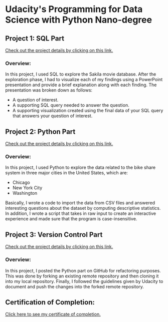 # Udacity's Programming for Data Science with Python Nano-degree

## Project 1: SQL Part 
[Check out the project details by clicking on this link.](https://github.com/MohammadAbdullahA/Programming-for-Data-Science-with-Python-/tree/master/SQL%20Project)
### Overview:
In this project, I used SQL to explore the Sakila movie database. After the exploration phase, I had to visualize each of my findings using a PowerPoint presentation and provide a brief explanation along with each finding. The presentation was broken down as follows:
- A question of interest.
- A supporting SQL query needed to answer the question.
- A supporting visualization created using the final data of your SQL query that answers your question of interest.

## Project 2: Python Part 
[Check out the project details by clicking on this link.](https://github.com/MohammadAbdullahA/Programming-for-Data-Science-with-Python-/tree/master/Python%20Project)
### Overview:
In this project, I used Python to explore the data related to the bike share system in three major cities in the United States, which are:
- Chicago
- New York City
- Washington

Basically, I wrote a code to import the data from CSV files and answered interesting questions about the dataset by computing descriptive statistics. In addition, I wrote a script that takes in raw input to create an interactive experience and made sure that the program is case-insensitive.

## Project 3: Version Control Part
[Check out the project details by clicking on this link.](https://github.com/MohammadAbdullahA/Programming-for-Data-Science-with-Python-/tree/master/Version%20Control%20Project)

### Overview:
In this project, I posted the Python part on GitHub for refactoring purposes. This was done by forking an existing remote repository and then cloning it into my local repository. Finally, I followed the guidelines given by Udacity to document and push the changes into the forked remote repository.

## Certification of Completion: 
[Click here to see my certificate of completion.](confirm.udacity.com/e/022d01ca-2afe-11ee-8580-3f36e067a5e9)
